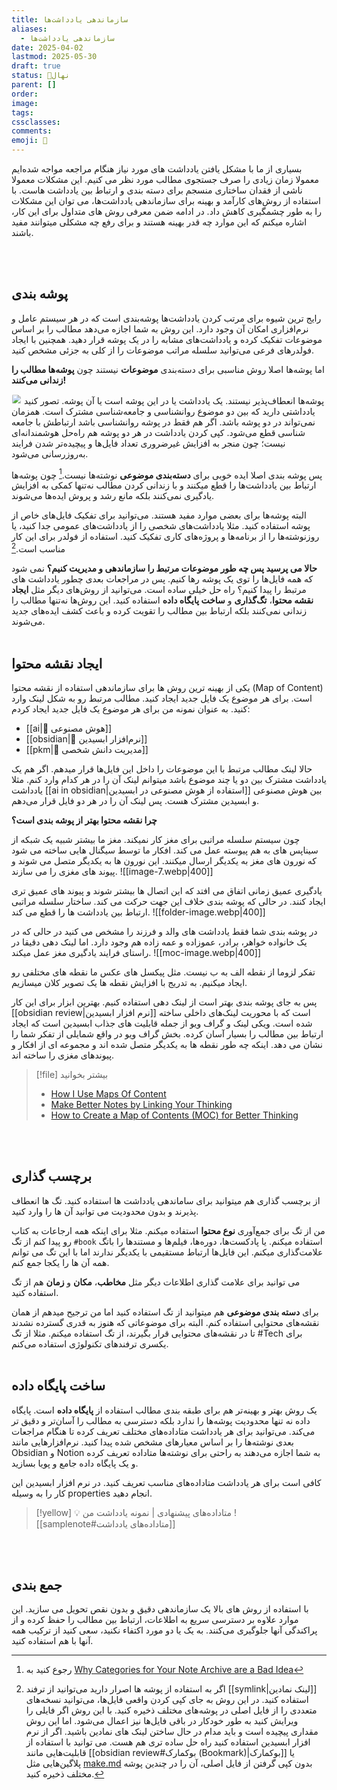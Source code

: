 ```yaml
---
title: سازماندهی یادداشت‌ها
aliases:
  - سازماندهی یادداشت‌ها
date: 2025-04-02
lastmod: 2025-05-30
draft: true
status: 🌱نهال
parent: []
order: 
image: 
tags: 
cssclasses: 
comments: 
emoji: 🌱
---
```


بسیاری از ما با مشکل یافتن یادداشت های مورد نیاز هنگام مراجعه مواجه شده‌ایم معمولا زمان زیادی را صرف جستجوی مطالب مورد نظر می کنیم. این مشکلات معمولا ناشی از فقدان ساختاری منسجم برای دسته بندی و ارتباط بین یادداشت هاست. با استفاده از روش‌های کارآمد و بهینه برای سازماندهی یادداشت‌ها، می توان این مشکلات را به طور چشمگیری کاهش داد. در ادامه ضمن معرفی روش های متداول برای این کار، اشاره میکنم که این موارد چه قدر بهینه هستند و برای رفع چه مشکلی میتوانند مفید باشند.

<br><br> 
## پوشه بندی
رایج ترین شیوه برای مرتب کردن یادداشت‌ها پوشه‌بندی است که در هر سیستم عامل و نرم‌افزاری امکان آن وجود دارد. این روش به شما اجازه می‌دهد مطالب را بر اساس موضوعات تفکیک کرده و یادداشت‌های مشابه را در یک پوشه قرار دهید. همچنین با ایجاد فولدرهای فرعی می‌توانید سلسله مراتب موضوعات را از کلی به جزئی مشخص کنید.

اما پوشه‌ها اصلا روش مناسبی برای دسته‌بندی **موضوعات** نیستند چون **پوشه‌ها مطالب را زندانی می‌کنند!** 

<img src="imprisoned.webp" class="invert" style="margin: 0; scale: 85%;">
پوشه‌ها انعطاف‌پذیر نیستند. یک یادداشت یا در این پوشه است یا آن پوشه. تصور کنید یادداشتی دارید که بین دو موضوع روانشناسی و جامعه‌شناسی مشترک است. همزمان نمی‌تواند در دو پوشه باشد. اگر هم فقط در پوشه روانشناسی باشد ارتباطش با جامعه شناسی قطع می‌شود. کپی کردن یادداشت در هر دو پوشه هم راه‌حل هوشمندانه‌ای نیست؛ چون منجر به افزایش غیرضروری تعداد فایل‌ها و پیچیده‌تر شدن فرایند به‌روزرسانی می‌شود.

پس پوشه بندی اصلا ایده خوبی برای **دسته‌بندی موضوعی** نوشته‌ها نیست.[^1] چون پوشه‌ها ارتباط بین یادداشت‌ها را قطع میکنند و با زندانی کردن مطالب نه‌تنها کمکی به افزایش یادگیری نمی‌کنند بلکه مانع رشد و پروش ایده‌ها می‌شوند.

البته پوشه‌ها برای بعضی موارد مفید هستند. می‌توانید برای تفکیک فایل‌های خاص از پوشه استفاده کنید. مثلا یادداشت‌های شخصی را از یادداشت‌های عمومی جدا کنید، یا روزنوشته‌ها را از برنامه‌ها و پروژه‌های کاری تفکیک کنید. استفاده از فولدر برای این کار مناسب است.[^2]

**حالا می پرسید پس چه طور موضوعات مرتبط را سازماندهی و مدیریت کنیم؟** نمی شود که همه فایل‌ها را توی یک پوشه رها کنیم. پس در مراجعات بعدی چطور یادداشت های مرتبط را پیدا کنیم؟
راه حل خیلی ساده است. می‌توانید از روش‌های دیگر مثل **ایجاد نقشه محتوا**، **تگ‌گذاری** و **ساخت پایگاه داده** استفاده کنید. این روش‌ها نه‌تنها مطالب را زندانی نمی‌کنند بلکه ارتباط بین مطالب را تقویت کرده و باعث کشف ایده‌های جدید می‌شوند.
<br><br> 
## ایجاد نقشه محتوا
یکی از بهینه ترین روش ها برای سازماندهی استفاده از نقشه محتوا (Map of Content) است. برای هر موضوع یک فایل جدید ایجاد کنید. مطالب مرتبط رو به شکل لینک وارد کنید. به عنوان نمونه من برای هر موضوع یک فایل جدید ایجاد کردم:
- [[ai|🤖 هوش مصنوعی]]
- [[obsidian|🔮 نرم‌افزار ابسیدین]]
- [[pkm|🧠 مدیریت دانش شخصی]]

حالا لینک مطالب مرتبط با این موضوعات را داخل این فایل‌ها قرار میدهم. اگر هم یک یادداشت مشترک بین دو یا چند موضوع باشد میتوانم لینک آن را در هر کدام وارد کنم. مثلا یادداشت [[ai in obsidian|استفاده از هوش مصنوعی در ابسیدین]] بین هوش مصنوعی و ابسیدین مشترک هست. پس لینک آن را در هر دو فایل قرار می‌دهم.

**چرا نقشه محتوا بهتر از پوشه بندی است؟**

چون سیستم سلسله مراتبی برای مغز کار نمیکند. مغز ما بیشتر شبیه یک شبکه از سیناپس های به هم پیوسته عمل می کند. افکار ما توسط سیگنال هایی ساخته می شود که نورون های مغز به یکدیگر ارسال میکنند. این نورون ها به یکدیگر متصل می شوند و پیوند های مغزی را می سازند. 
![[image-7.webp|400]]

یادگیری عمیق زمانی اتفاق می افتد که این اتصال ها بیشتر شوند و پیوند های عمیق تری ایجاد کنند. در حالی که پوشه بندی خلاف این جهت حرکت می کند. ساختار سلسله مراتبی ارتباط بین یادداشت ها را قطع می کند.
![[folder-image.webp|400]]

در پوشه بندی شما فقط یادداشت های والد و فرزند را مشخص می کنید در حالی که در یک خانواده خواهر، برادر، عموزاده و عمه زاده هم وجود دارد. اما لینک دهی دقیقا در راستای فرایند یادگیری مغز عمل میکند. 
![[moc-image.webp|400]]

تفکر لزوما از نقطه الف به ب نیست. مثل پیکسل های عکس ما نقطه های مختلفی رو ایجاد میکنیم. به تدریج با افزایش نقطه ها یک تصویر کلان میسازیم.

پس به جای پوشه بندی بهتر است از لینک دهی استفاده کنیم. بهترین ابزار برای این کار [[obsidian review|نرم افزار ابسیدین]] است که با محوریت لینک‌های داخلی ساخته شده است. ویکی لینک و گراف ویو از جمله قابلیت های جذاب ابسیدین است که ایجاد ارتباط بین مطالب را بسیار آسان کرده. بخش گراف ویو در واقع شمایلی از تفکر شما را نشان می دهد. اینکه چه طور نقطه ها به یکدیگر متصل شده اند و مجموعه ای از افکار و پیوندهای مغزی را ساخته اند.




> [!file] بیشتر بخوانید
> - [How I Use Maps Of Content](https://www.youtube.com/watch?v=AwRSTH72MYw)
> - [Make Better Notes by Linking Your Thinking](https://youtu.be/rEIiIdyhp88?si=KTeaDZbf4xqhhKve)
> - [How to Create a Map of Contents (MOC) for Better Thinking](https://knowledgeaccumulation.substack.com/p/how-to-create-a-map-of-contents-moc)

<br><br> 

## برچسب گذاری
از برچسب گذاری هم میتوانید برای ساماندهی یادداشت ها استفاده کنید. تگ ها انعطاف پذیرند و بدون محدودیت می توانید آن ها را وارد کنید.

من از تگ برای جمع‌آوری **نوع محتوا** استفاده میکنم. مثلا برای اینکه همه ارجاعات به کتاب رو پیدا کنم از تگ `#book` استفاده میکنم. یا پادکست‌ها، دوره‌ها، فیلم‌ها و مستند‌ها را باتگ علامت‌گذاری میکنم. این فایل‌ها ارتباط مستقیمی با یکدیگر ندارند اما با این تگ می توانم همه آن ها را یکجا جمع کنم.

می توانید برای علامت گذاری اطلاعات دیگر مثل **مخاطب**، **مکان** و **زمان** هم از تگ استفاده کنید.

برای **دسته بندی موضوعی** هم میتوانید از تگ استفاده کنید اما من ترجیح میدهم از همان نقشه‌های محتوایی استفاده کنم. البته برای موضوعاتی که هنوز به قدری گسترده نشدند تا در نقشه‌های محتوایی قرار بگیرند، از تگ استفاده میکنم. مثلا از تگ #Tech برای یکسری ترفندهای تکنولوژی استفاده می‌کنم.
<br><br> 
## ساخت پایگاه داده
یک روش بهتر و بهینه‌تر هم برای طبقه بندی مطالب استفاده از **پایگاه داده** است. پایگاه داده نه تنها محدودیت پوشه‌ها را ندارد بلکه دسترسی به مطالب را آسان‌تر و دقیق تر می‌کند. می‌توانید برای هر یادداشت متاداده‌های مختلف تعریف کرده تا هنگام مراجعات بعدی نوشته‌ها را بر اساس معیارهای مشخص شده پیدا کنید. نرم‌افزارهایی مانند Obsidian و Notion به شما اجازه می‌دهند به راحتی برای نوشته‌ها متاداده تعریف کرده و یک پایگاه داده جامع و پویا بسازید.

کافی است برای هر یادداشت متاداده‌های مناسب تعریف کنید. در نرم افزار ابسیدین این کار را به وسیله properties انجام دهید.


> [!yellow] 💡 متاداده‌های پیشنهادی | نمونه یادداشت من
> ![[samplenote#متاداده‌های یادداشت]]


<br><br> 

## جمع بندی
با استفاده از روش های بالا یک سازماندهی دقیق و بدون نقص تحویل می سازید. این موارد علاوه بر دسترسی سریع به اطلاعات، ارتباط بین مطالب را حفظ کرده و از پراکندگی آنها جلوگیری می‌کنند. به یک یا دو مورد اکتفاء نکنید، سعی کنید از ترکیب همه آنها با هم استفاده کنید. 



[^1]: رجوع کنید به [Why Categories for Your Note Archive are a Bad Idea](https://zettelkasten.de/posts/no-categories/)
[^2]: اگر به استفاده از پوشه ها اصرار دارید می‌توانید از ترفند [[symlink|لینک نمادین]] استفاده کنید. در این روش به جای کپی کردن واقعی فایل‌ها، می‌توانید نسخه‌های متعددی را از فایل اصلی در پوشه‌های مختلف ذخیره کنید. با این روش اگر فایلی را ویرایش کنید به طور خودکار در باقی فایل‌ها نیز اعمال می‌شود. اما این روش مقداری پیچیده است و باید مدام در حال ساختن لینک های نمادین باشید. اگر از نرم افزار ابسیدین استفاده کنید راه حل ساده تری هم هست. می توانید با استفاده از قابلیت‌هایی مانند [[obsidian review#بوکمارک (Bookmark)|بوکمارک]] یا پلاگین‌هایی مثل [make.md](https://github.com/make-md/makemd) بدون کپی گرفتن از فایل اصلی، آن را در چندین پوشه مختلف ذخیره کنید.

